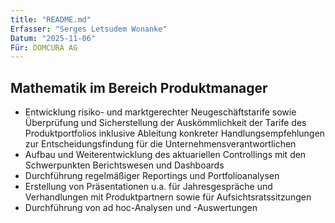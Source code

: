 ```yaml
---
title: "README.md"
Erfasser: "Serges Letsudem Wonanke"
Datum: "2025-11-06"
Für: DOMCURA AG
---
```



## Mathematik im Bereich Produktmanager

* Entwicklung risiko- und marktgerechter Neugeschäftstarife sowie Überprüfung und Sicherstellung der Auskömmlichkeit der Tarife des Produktportfolios inklusive Ableitung konkreter Handlungsempfehlungen zur Entscheidungsfindung für die Unternehmensverantwortlichen
* Aufbau und Weiterentwicklung des aktuariellen Controllings mit den Schwerpunkten Berichtswesen und Dashboards
* Durchführung regelmäßiger Reportings und Portfolioanalysen
* Erstellung von Präsentationen u.a. für Jahresgespräche und Verhandlungen mit Produktpartnern sowie für Aufsichtsratssitzungen
* Durchführung von ad hoc-Analysen und -Auswertungen